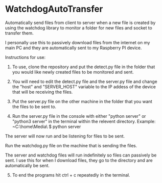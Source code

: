 # WatchdogAutoTransfer
Automatically send files from client to server when a new file is created by using the watchdog library to monitor a folder for new files and socket to transfer them.

I personally use this to passively download files from the internet on my main PC and they are automatically sent to my Raspberry PI device.

Instructions for use:

1. To use, clone the repository and put the detect.py file in the folder that you would like newly created files to be monitored and sent.

2. You will need to edit the detect.py file and the server.py file and change the "host" and "SERVER_HOST" variable to the IP addess of the device that will be receiving the files.

3. Put the server.py file on the other machine in the folder that you want the files to be sent to.

4. Run the server.py file in the console with either "python server" or "python3 server" in the terminal within the relevent directory.
Example: ~C:\home\Media\ $ python server

The server will now run and be listening for files to be sent.

Run the watchdog.py file on the machine that is sending the files.

The server and watchdog files will run indefinitely so files can passively be sent. I use this for when I download files, 
they go to the directory and are automatically be sent.

5. To end the programs hit ctrl + c repeatedly in the terminal.
